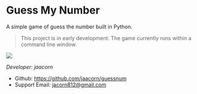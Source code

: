 # Guess My Number

A simple game of guess the number built in Python.

> This project is in early development. The game currently runs within
> a command line window.

<img src="guessnum1.png">


*Developer: jaacorn*

* Github: https://github.com/jaacorn/guessnum
* Support Email: jacorn812@gmail.com
